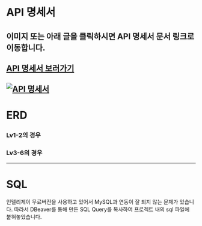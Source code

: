 # **API 명세서**

이미지 또는 아래 글을 클릭하시면 API 명세서 문서 링크로 이동합니다.
</br></br>
[API 명세서 보러가기](https://documenter.getpostman.com/view/44611848/2sB2qai1oE)
</br></br>
[![API 명세서](https://github.com/user-attachments/assets/5d44f8db-7164-4bf0-8853-965e2c597da0)](https://documenter.getpostman.com/view/44611848/2sB2qai1oE)
---
# **ERD**
### Lv1-2의 경우

### Lv3-6의 경우

---
# **SQL**
인텔리제이 무료버전을 사용하고 있어서 MySQL과 연동이 잘 되지 않는 문제가 있습니다. 
따라서 DBeaver를 통해 만든 SQL Query를 복사하여 프로젝트 내의 sql 파일에 붙혀놓았습니다.
